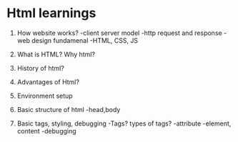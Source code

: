 # Html learnings

1. How website works?
  -client server model
  -http request and response
  -web design fundamenal -HTML, CSS, JS

 2. What is HTML? Why html?
 3. History of html?
 4. Advantages of Html?
 5. Environment setup

 6. Basic structure of html
  -head,body
7. Basic tags, styling, debugging
 -Tags? types of tags?
 -attribute
 -element, content
 -debugging